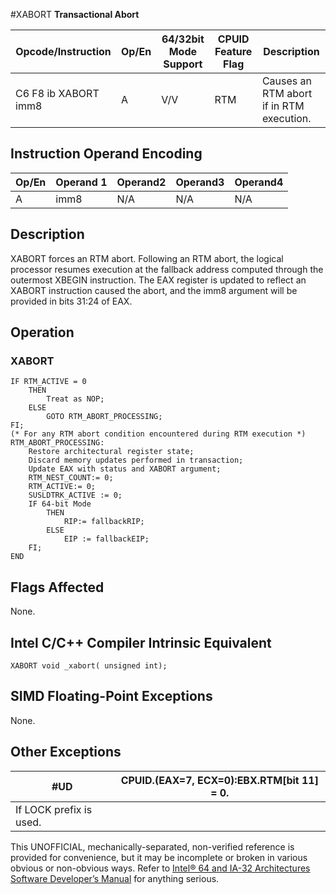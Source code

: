 #XABORT
**Transactional Abort**

| Opcode/Instruction   | Op/En | 64/32bit Mode Support | CPUID Feature Flag | Description                              |
| -------------------- | ----- | --------------------- | ------------------ | ---------------------------------------- |
| C6 F8 ib XABORT imm8 | A     | V/V                   | RTM                | Causes an RTM abort if in RTM execution. |

## Instruction Operand Encoding

| Op/En | Operand 1 | Operand2 | Operand3 | Operand4 |
| ----- | --------- | -------- | -------- | -------- |
| A     | imm8      | N/A      | N/A      | N/A      |

## Description

XABORT forces an RTM abort. Following an RTM abort, the logical processor resumes execution at the fallback address computed through the outermost XBEGIN instruction. The EAX register is updated to reflect an XABORT instruction caused the abort, and the imm8 argument will be provided in bits 31:24 of EAX.

## Operation

### XABORT

```
IF RTM_ACTIVE = 0
    THEN
        Treat as NOP;
    ELSE
        GOTO RTM_ABORT_PROCESSING;
FI;
(* For any RTM abort condition encountered during RTM execution *)
RTM_ABORT_PROCESSING:
    Restore architectural register state;
    Discard memory updates performed in transaction;
    Update EAX with status and XABORT argument;
    RTM_NEST_COUNT:= 0;
    RTM_ACTIVE:= 0;
    SUSLDTRK_ACTIVE := 0;
    IF 64-bit Mode
        THEN
            RIP:= fallbackRIP;
        ELSE
            EIP := fallbackEIP;
    FI;
END

```

## Flags Affected

None.

## Intel C/C++ Compiler Intrinsic Equivalent

```
XABORT void _xabort( unsigned int);

```

## SIMD Floating-Point Exceptions

None.

## Other Exceptions

| #​​​UD                  | CPUID.(EAX=7, ECX=0):EBX.RTM[bit 11] = 0. |
| ----------------------- | ----------------------------------------- |
| If LOCK prefix is used. |

This UNOFFICIAL, mechanically-separated, non-verified reference is provided for convenience, but it may be
incomplete or broken in various obvious or non-obvious
ways. Refer to [Intel® 64 and IA-32 Architectures Software Developer’s Manual](https://software.intel.com/en-us/download/intel-64-and-ia-32-architectures-sdm-combined-volumes-1-2a-2b-2c-2d-3a-3b-3c-3d-and-4) for anything serious.
